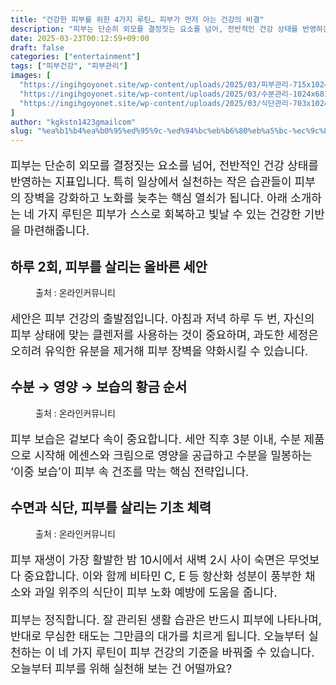 ```yaml
---
title: "건강한 피부를 위한 4가지 루틴… 피부가 먼저 아는 건강의 비결"
description: "피부는 단순히 외모를 결정짓는 요소를 넘어, 전반적인 건강 상태를 반영하는 지표입니다. 특히 일상에서 실천하는 작은 습관들이 피부의 장벽을 강화하고 노화를 늦추는 핵심 열쇠가 됩니다. 아래 소개하는 네 가지 루틴은 피부가 스스로 회복하고 빛날 수 있는 건강한 기반을 마"
date: 2025-03-23T00:12:59+09:00
draft: false
categories: ["entertainment"]
tags: ["피부건강", "피부관리"]
images: [
  "https://ingihgoyonet.site/wp-content/uploads/2025/03/피부관리-715x1024.jpg"
  "https://ingihgoyonet.site/wp-content/uploads/2025/03/수분관리-1024x683.jpg"
  "https://ingihgoyonet.site/wp-content/uploads/2025/03/식단관리-703x1024.jpg"
]
author: "kgkstn1423gmailcom"
slug: "%ea%b1%b4%ea%b0%95%ed%95%9c-%ed%94%bc%eb%b6%80%eb%a5%bc-%ec%9c%84%ed%95%9c-4%ea%b0%80%ec%a7%80-%eb%a3%a8%ed%8b%b4-%ed%94%bc%eb%b6%80%ea%b0%80-%eb%a8%bc%ec%a0%80-%ec%95%84%eb%8a%94-%ea%b1%b4"
---
```


<p style="font-size:18px">피부는 단순히 외모를 결정짓는 요소를 넘어, 전반적인 건강 상태를 반영하는 지표입니다. 특히 일상에서 실천하는 작은 습관들이 피부의 장벽을 강화하고 노화를 늦추는 핵심 열쇠가 됩니다. 아래 소개하는 네 가지 루틴은 피부가 스스로 회복하고 빛날 수 있는 건강한 기반을 마련해줍니다.</p> <h2 >하루 2회, 피부를 살리는 올바른 세안</h2> <figure ><img src="https://ingihgoyonet.site/wp-content/uploads/2025/03/피부관리-715x1024.jpg" alt="" style="aspect-ratio:16/9;object-fit:cover"/><figcaption >출처 : 온라인커뮤니티</figcaption></figure> <p style="font-size:18px">세안은 피부 건강의 출발점입니다. 아침과 저녁 하루 두 번, 자신의 피부 상태에 맞는 클렌저를 사용하는 것이 중요하며, 과도한 세정은 오히려 유익한 유분을 제거해 피부 장벽을 약화시킬 수 있습니다.</p> <h2 >수분 → 영양 → 보습의 황금 순서</h2> <figure ><img src="https://ingihgoyonet.site/wp-content/uploads/2025/03/수분관리-1024x683.jpg" alt="" style="aspect-ratio:16/9;object-fit:cover"/><figcaption >출처 : 온라인커뮤니티</figcaption></figure> <p style="font-size:18px">피부 보습은 겉보다 속이 중요합니다. 세안 직후 3분 이내, 수분 제품으로 시작해 에센스와 크림으로 영양을 공급하고 수분을 밀봉하는 ‘이중 보습’이 피부 속 건조를 막는 핵심 전략입니다.</p> <h2 >수면과 식단, 피부를 살리는 기초 체력</h2> <figure ><img src="https://ingihgoyonet.site/wp-content/uploads/2025/03/식단관리-703x1024.jpg" alt="" style="aspect-ratio:16/9;object-fit:cover"/><figcaption >출처 : 온라인커뮤니티</figcaption></figure> <p style="font-size:18px">피부 재생이 가장 활발한 밤 10시에서 새벽 2시 사이 숙면은 무엇보다 중요합니다. 이와 함께 비타민 C, E 등 항산화 성분이 풍부한 채소와 과일 위주의 식단이 피부 노화 예방에 도움을 줍니다.</p> <p style="font-size:18px">피부는 정직합니다. 잘 관리된 생활 습관은 반드시 피부에 나타나며, 반대로 무심한 태도는 그만큼의 대가를 치르게 됩니다. 오늘부터 실천하는 이 네 가지 루틴이 피부 건강의 기준을 바꿔줄 수 있습니다. 오늘부터 피부를 위해 실천해 보는 건 어떨까요?</p>